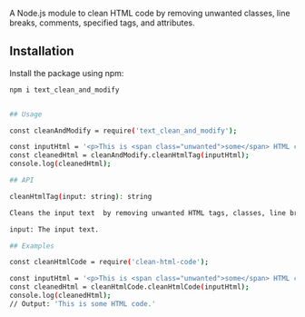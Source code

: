  
A Node.js module to clean HTML code by removing unwanted classes, line breaks, comments, specified tags, and attributes.

## Installation

Install the package using npm:

```bash
npm i text_clean_and_modify


## Usage

const cleanAndModify = require('text_clean_and_modify');

const inputHtml = '<p>This is <span class="unwanted">some</span> HTML code.</p>';
const cleanedHtml = cleanAndModify.cleanHtmlTag(inputHtml);
console.log(cleanedHtml);

## API

cleanHtmlTag(input: string): string

Cleans the input text  by removing unwanted HTML tags, classes, line breaks, comments, specified tags, and attributes.

input: The input text.

## Examples

const cleanHtmlCode = require('clean-html-code');

const inputHtml = '<p>This is <span class="unwanted">some</span> HTML code.</p>';
const cleanedHtml = cleanHtmlCode.cleanHtmlCode(inputHtml);
console.log(cleanedHtml);
// Output: 'This is some HTML code.'

